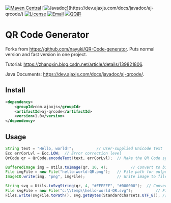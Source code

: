 [![Maven Central](https://img.shields.io/maven-central/v/com.ajaxjs/aj-qrcode?label=Latest%20Release)](https://central.sonatype.com/artifact/com.ajaxjs/aj-qrcode)
[![Javadoc](https://img.shields.io/badge/javadoc-1.0-brightgreen.svg?)](https://dev.ajaxjs.com/docs/javadoc/aj-qrcode/)
[![License](https://img.shields.io/badge/license-Apache--2.0-green.svg?longCache=true&style=flat)](http://www.apache.org/licenses/LICENSE-2.0.txt)
[![Email](https://img.shields.io/badge/Contact--me-Email-orange.svg)](mailto:frank@ajaxjs.com)
[![QQ群](https://framework.ajaxjs.com/static/qq.svg)](https://shang.qq.com/wpa/qunwpa?idkey=3877893a4ed3a5f0be01e809e7ac120e346102bd550deb6692239bb42de38e22)


# QR Code Generator

Forks from https://github.com/nayuki/QR-Code-generator. Puts normal version and fast version in one project.

Tutorial: https://zhangxin.blog.csdn.net/article/details/139821806.

Java Documents: https://dev.ajaxjs.com/docs/javadoc/aj-qrcode/.

## Install
```xml
<dependency>
    <groupId>com.ajaxjs</groupId>
    <artifactId>aj-qrcode</artifactId>
    <version>1.0</version>
</dependency>
```

## Usage


```java
String text = "Hello, world!";          // User-supplied Unicode text
Ecc errCorLvl = Ecc.LOW;  // Error correction level
QrCode qr = QrCode.encodeText(text, errCorLvl);  // Make the QR Code symbol

BufferedImage img = Utils.toImage(qr, 10, 4);          // Convert to bitmap image
File imgFile = new File("hello-world-QR.png");   // File path for output
ImageIO.write(img, "png", imgFile);              // Write image to file

String svg = Utils.toSvgString(qr, 4, "#FFFFFF", "#000000");  // Convert to SVG XML code
File svgFile = new File("c:\\temp\\hello-world-QR.svg");          // File path for output
Files.write(svgFile.toPath(), svg.getBytes(StandardCharsets.UTF_8)); // Write image to file
```

